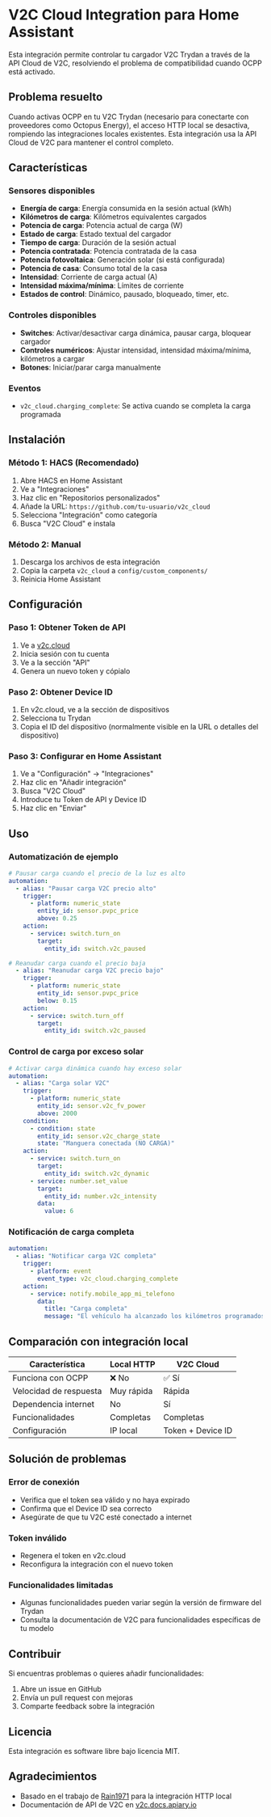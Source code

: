 # V2C Cloud Integration para Home Assistant

Esta integración permite controlar tu cargador V2C Trydan a través de la API Cloud de V2C, resolviendo el problema de compatibilidad cuando OCPP está activado.

## Problema resuelto

Cuando activas OCPP en tu V2C Trydan (necesario para conectarte con proveedores como Octopus Energy), el acceso HTTP local se desactiva, rompiendo las integraciones locales existentes. Esta integración usa la API Cloud de V2C para mantener el control completo.

## Características

### Sensores disponibles
- **Energía de carga**: Energía consumida en la sesión actual (kWh)
- **Kilómetros de carga**: Kilómetros equivalentes cargados
- **Potencia de carga**: Potencia actual de carga (W)
- **Estado de carga**: Estado textual del cargador
- **Tiempo de carga**: Duración de la sesión actual
- **Potencia contratada**: Potencia contratada de la casa
- **Potencia fotovoltaica**: Generación solar (si está configurada)
- **Potencia de casa**: Consumo total de la casa
- **Intensidad**: Corriente de carga actual (A)
- **Intensidad máxima/mínima**: Límites de corriente
- **Estados de control**: Dinámico, pausado, bloqueado, timer, etc.

### Controles disponibles
- **Switches**: Activar/desactivar carga dinámica, pausar carga, bloquear cargador
- **Controles numéricos**: Ajustar intensidad, intensidad máxima/mínima, kilómetros a cargar
- **Botones**: Iniciar/parar carga manualmente

### Eventos
- `v2c_cloud.charging_complete`: Se activa cuando se completa la carga programada

## Instalación

### Método 1: HACS (Recomendado)
1. Abre HACS en Home Assistant
2. Ve a "Integraciones"
3. Haz clic en "Repositorios personalizados"
4. Añade la URL: `https://github.com/tu-usuario/v2c_cloud`
5. Selecciona "Integración" como categoría
6. Busca "V2C Cloud" e instala

### Método 2: Manual
1. Descarga los archivos de esta integración
2. Copia la carpeta `v2c_cloud` a `config/custom_components/`
3. Reinicia Home Assistant

## Configuración

### Paso 1: Obtener Token de API
1. Ve a [v2c.cloud](https://v2c.cloud)
2. Inicia sesión con tu cuenta
3. Ve a la sección "API"
4. Genera un nuevo token y cópialo

### Paso 2: Obtener Device ID
1. En v2c.cloud, ve a la sección de dispositivos
2. Selecciona tu Trydan
3. Copia el ID del dispositivo (normalmente visible en la URL o detalles del dispositivo)

### Paso 3: Configurar en Home Assistant
1. Ve a "Configuración" → "Integraciones"
2. Haz clic en "Añadir integración"
3. Busca "V2C Cloud"
4. Introduce tu Token de API y Device ID
5. Haz clic en "Enviar"

## Uso

### Automatización de ejemplo
```yaml
# Pausar carga cuando el precio de la luz es alto
automation:
  - alias: "Pausar carga V2C precio alto"
    trigger:
      - platform: numeric_state
        entity_id: sensor.pvpc_price
        above: 0.25
    action:
      - service: switch.turn_on
        target:
          entity_id: switch.v2c_paused

# Reanudar carga cuando el precio baja
  - alias: "Reanudar carga V2C precio bajo"
    trigger:
      - platform: numeric_state
        entity_id: sensor.pvpc_price
        below: 0.15
    action:
      - service: switch.turn_off
        target:
          entity_id: switch.v2c_paused
```

### Control de carga por exceso solar
```yaml
# Activar carga dinámica cuando hay exceso solar
automation:
  - alias: "Carga solar V2C"
    trigger:
      - platform: numeric_state
        entity_id: sensor.v2c_fv_power
        above: 2000
    condition:
      - condition: state
        entity_id: sensor.v2c_charge_state
        state: "Manguera conectada (NO CARGA)"
    action:
      - service: switch.turn_on
        target:
          entity_id: switch.v2c_dynamic
      - service: number.set_value
        target:
          entity_id: number.v2c_intensity
        data:
          value: 6
```

### Notificación de carga completa
```yaml
automation:
  - alias: "Notificar carga V2C completa"
    trigger:
      - platform: event
        event_type: v2c_cloud.charging_complete
    action:
      - service: notify.mobile_app_mi_telefono
        data:
          title: "Carga completa"
          message: "El vehículo ha alcanzado los kilómetros programados"
```

## Comparación con integración local

| Característica | Local HTTP | V2C Cloud |
|---------------|------------|-----------|
| Funciona con OCPP | ❌ No | ✅ Sí |
| Velocidad de respuesta | Muy rápida | Rápida |
| Dependencia internet | No | Sí |
| Funcionalidades | Completas | Completas |
| Configuración | IP local | Token + Device ID |

## Solución de problemas

### Error de conexión
- Verifica que el token sea válido y no haya expirado
- Confirma que el Device ID sea correcto
- Asegúrate de que tu V2C esté conectado a internet

### Token inválido
- Regenera el token en v2c.cloud
- Reconfigura la integración con el nuevo token

### Funcionalidades limitadas
- Algunas funcionalidades pueden variar según la versión de firmware del Trydan
- Consulta la documentación de V2C para funcionalidades específicas de tu modelo

## Contribuir

Si encuentras problemas o quieres añadir funcionalidades:
1. Abre un issue en GitHub
2. Envía un pull request con mejoras
3. Comparte feedback sobre la integración

## Licencia

Esta integración es software libre bajo licencia MIT.

## Agradecimientos

- Basado en el trabajo de [Rain1971](https://github.com/Rain1971/V2C_trydant) para la integración HTTP local
- Documentación de API de V2C en [v2c.docs.apiary.io](https://v2c.docs.apiary.io/)